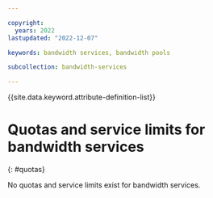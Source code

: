 ```yaml
---

copyright:
  years: 2022
lastupdated: "2022-12-07"

keywords: bandwidth services, bandwidth pools

subcollection: bandwidth-services

---
```


{{site.data.keyword.attribute-definition-list}}

# Quotas and service limits for bandwidth services
{: #quotas}

No quotas and service limits exist for bandwidth services. 
